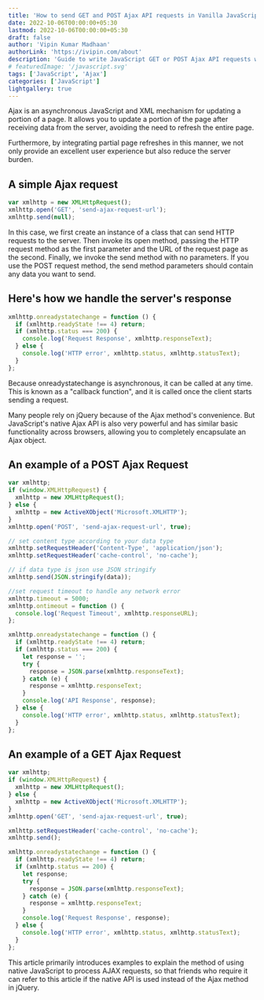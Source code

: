 ```yaml
---
title: 'How to send GET and POST Ajax API requests in Vanilla JavaScript'
date: 2022-10-06T00:00:00+05:30
lastmod: 2022-10-06T00:00:00+05:30
draft: false
author: 'Vipin Kumar Madhaan'
authorLink: 'https://ivipin.com/about'
description: 'Guide to write JavaScript GET or POST Ajax API requests without jQuery.'
# featuredImage: '/javascript.svg'
tags: ['JavaScript', 'Ajax']
categories: ['JavaScript']
lightgallery: true
---
```


Ajax is an asynchronous JavaScript and XML mechanism for updating a portion of a page.
It allows you to update a portion of the page after receiving data from the server, avoiding the need to refresh the entire page.

Furthermore, by integrating partial page refreshes in this manner, we not only provide an excellent user experience but also reduce the server burden.

## A simple Ajax request

```javascript
var xmlhttp = new XMLHttpRequest();
xmlhttp.open('GET', 'send-ajax-request-url');
xmlhttp.send(null);
```

In this case, we first create an instance of a class that can send HTTP requests to the server. Then invoke its open method, passing the HTTP request method as the first parameter and the URL of the request page as the second. Finally, we invoke the send method with no parameters.
If you use the POST request method, the send method parameters should contain any data you want to send.

## Here's how we handle the server's response

```javascript
xmlhttp.onreadystatechange = function () {
  if (xmlhttp.readyState !== 4) return;
  if (xmlhttp.status === 200) {
    console.log('Request Response', xmlhttp.responseText);
  } else {
    console.log('HTTP error', xmlhttp.status, xmlhttp.statusText);
  }
};
```

Because onreadystatechange is asynchronous, it can be called at any time. This is known as a "callback function", and it is called once the client starts sending a request.

Many people rely on jQuery because of the Ajax method's convenience. But JavaScript's native Ajax API is also very powerful and has similar basic functionality across browsers, allowing you to completely encapsulate an Ajax object.

## An example of a POST Ajax Request

```javascript
var xmlhttp;
if (window.XMLHttpRequest) {
  xmlhttp = new XMLHttpRequest();
} else {
  xmlhttp = new ActiveXObject('Microsoft.XMLHTTP');
}
xmlhttp.open('POST', 'send-ajax-request-url', true);

// set content type according to your data type
xmlhttp.setRequestHeader('Content-Type', 'application/json');
xmlhttp.setRequestHeader('cache-control', 'no-cache');

// if data type is json use JSON stringify
xmlhttp.send(JSON.stringify(data));

//set request timeout to handle any network error
xmlhttp.timeout = 5000;
xmlhttp.ontimeout = function () {
  console.log('Request Timeout', xmlhttp.responseURL);
};

xmlhttp.onreadystatechange = function () {
  if (xmlhttp.readyState !== 4) return;
  if (xmlhttp.status === 200) {
    let response = '';
    try {
      response = JSON.parse(xmlhttp.responseText);
    } catch (e) {
      response = xmlhttp.responseText;
    }
    console.log('API Response', response);
  } else {
    console.log('HTTP error', xmlhttp.status, xmlhttp.statusText);
  }
};
```

## An example of a GET Ajax Request

```javascript
var xmlhttp;
if (window.XMLHttpRequest) {
  xmlhttp = new XMLHttpRequest();
} else {
  xmlhttp = new ActiveXObject('Microsoft.XMLHTTP');
}
xmlhttp.open('GET', 'send-ajax-request-url', true);

xmlhttp.setRequestHeader('cache-control', 'no-cache');
xmlhttp.send();

xmlhttp.onreadystatechange = function () {
  if (xmlhttp.readyState !== 4) return;
  if (xmlhttp.status == 200) {
    let response;
    try {
      response = JSON.parse(xmlhttp.responseText);
    } catch (e) {
      response = xmlhttp.responseText;
    }
    console.log('Request Response', response);
  } else {
    console.log('HTTP error', xmlhttp.status, xmlhttp.statusText);
  }
};
```

This article primarily introduces examples to explain the method of using native JavaScript to process AJAX requests, so that friends who require it can refer to this article if the native API is used instead of the Ajax method in jQuery.
